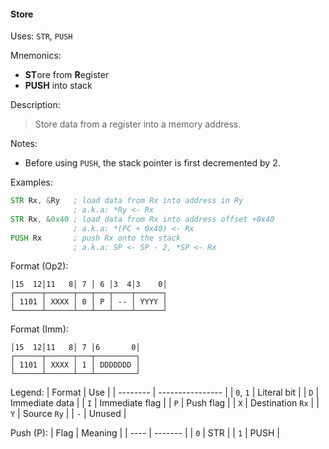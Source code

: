 #### Store

Uses:
`STR`, `PUSH`

Mnemonics:
- **ST**ore from **R**egister
- **PUSH** into stack

Description:
> Store data from a register into a memory address.

Notes:
- Before using `PUSH`, the stack pointer is first decremented by 2.

Examples:
```asm
STR Rx, &Ry   ; load data from Rx into address in Ry
              ; a.k.a: *Ry <- Rx
STR Rx, &0x40 ; load data from Rx into address offset +0x40
              ; a.k.a: *(PC + 0x40) <- Rx
PUSH Rx       ; push Rx onto the stack
              ; a.k.a: SP <- SP - 2, *SP <- Rx
```

Format (Op2):
```
│15  12│11   8│ 7 │ 6 │3  4│3    0│
┌──────┬──────┬───┬───┬────┬──────┐
│ 1101 │ XXXX │ 0 │ P │ -- │ YYYY │
└──────┴──────┴───┴───┴────┴──────┘
```

Format (Imm):
```
│15  12│11   8│ 7 │6       0│
┌──────┬──────┬───┬─────────┐
│ 1101 │ XXXX │ 1 │ DDDDDDD │
└──────┴──────┴───┴─────────┘
```

Legend:
| Format   | Use              |
| -------- | ---------------- |
| `0`, `1` | Literal bit      |
| `D`      | Immediate data   |
| `I`      | Immediate flag   |
| `P`      | Push flag        |
| `X`      | Destination `Rx` |
| `Y`      | Source `Ry`      |
| `-`      | Unused           |

Push (P):
| Flag | Meaning |
| ---- | ------- |
| `0`  | STR     |
| `1`  | PUSH    |
